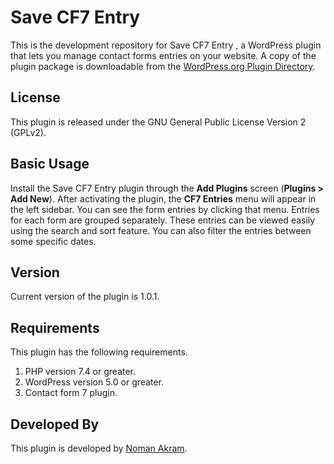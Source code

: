 Save CF7 Entry 
==============

This is the development repository for Save CF7 Entry , a WordPress plugin that lets you manage contact forms entries on your website. A copy of the plugin package is downloadable from the [WordPress.org Plugin Directory](https://wordpress.org/plugins/save-cf7-entry/).


License
-------

This plugin is released under the GNU General Public License Version 2 (GPLv2).


Basic Usage
-----------

Install the Save CF7 Entry plugin through the **Add Plugins** screen (**Plugins > Add New**). After activating the plugin, the **CF7 Entries** menu will appear in the left sidebar. You can see the form entries by clicking that menu. Entries for each form are grouped separately. These entries can be viewed easily using the search and sort feature. You can also filter the entries between some specific dates.


Version
-------

Current version of the plugin is 1.0.1.

Requirements
------------

This plugin has the following requirements.
1. PHP version 7.4 or greater.
2. WordPress version 5.0 or greater.
3. Contact form 7 plugin.

Developed By
------------

This plugin is developed by [Noman Akram](https://github.com/noman2590/).
